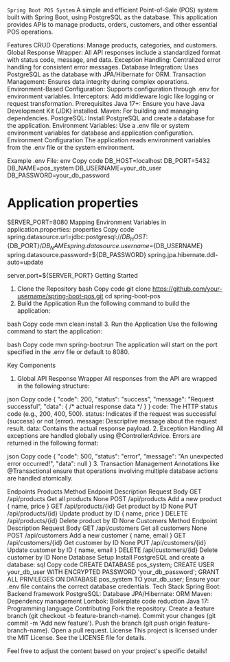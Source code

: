 `Spring Boot POS System`
A simple and efficient Point-of-Sale (POS) system built with Spring Boot, using PostgreSQL as the database. This application provides APIs to manage products, orders, customers, and other essential POS operations.

Features
CRUD Operations: Manage products, categories, and customers.
Global Response Wrapper: All API responses include a standardized format with status code, message, and data.
Exception Handling: Centralized error handling for consistent error messages.
Database Integration: Uses PostgreSQL as the database with JPA/Hibernate for ORM.
Transaction Management: Ensures data integrity during complex operations.
Environment-Based Configuration: Supports configuration through .env for environment variables.
Interceptors: Add middleware logic like logging or request transformation.
Prerequisites
Java 17+: Ensure you have Java Development Kit (JDK) installed.
Maven: For building and managing dependencies.
PostgreSQL: Install PostgreSQL and create a database for the application.
Environment Variables:
Use a .env file or system environment variables for database and application configuration.
Environment Configuration
The application reads environment variables from the .env file or the system environment.

Example .env File:
env
Copy code
DB_HOST=localhost
DB_PORT=5432
DB_NAME=pos_system
DB_USERNAME=your_db_user
DB_PASSWORD=your_db_password

# Application properties
SERVER_PORT=8080
Mapping Environment Variables in application.properties:
properties
Copy code
spring.datasource.url=jdbc:postgresql://${DB_HOST}:${DB_PORT}/${DB_NAME}
spring.datasource.username=${DB_USERNAME}
spring.datasource.password=${DB_PASSWORD}
spring.jpa.hibernate.ddl-auto=update

server.port=${SERVER_PORT}
Getting Started
1. Clone the Repository
bash
Copy code
git clone https://github.com/your-username/spring-boot-pos.git
cd spring-boot-pos
2. Build the Application
Run the following command to build the application:

bash
Copy code
mvn clean install
3. Run the Application
Use the following command to start the application:

bash
Copy code
mvn spring-boot:run
The application will start on the port specified in the .env file or default to 8080.

Key Components
1. Global API Response Wrapper
All responses from the API are wrapped in the following structure:

json
Copy code
{
  "code": 200,
  "status": "success",
  "message": "Request successful",
  "data": { /* actual response data */ }
}
code: The HTTP status code (e.g., 200, 400, 500).
status: Indicates if the request was successful (success) or not (error).
message: Descriptive message about the request result.
data: Contains the actual response payload.
2. Exception Handling
All exceptions are handled globally using @ControllerAdvice. Errors are returned in the following format:

json
Copy code
{
  "code": 500,
  "status": "error",
  "message": "An unexpected error occurred!",
  "data": null
}
3. Transaction Management
Annotations like @Transactional ensure that operations involving multiple database actions are handled atomically.

Endpoints
Products
Method	Endpoint	Description	Request Body
GET	/api/products	Get all products	None
POST	/api/products	Add a new product	{ name, price }
GET	/api/products/{id}	Get product by ID	None
PUT	/api/products/{id}	Update product by ID	{ name, price }
DELETE	/api/products/{id}	Delete product by ID	None
Customers
Method	Endpoint	Description	Request Body
GET	/api/customers	Get all customers	None
POST	/api/customers	Add a new customer	{ name, email }
GET	/api/customers/{id}	Get customer by ID	None
PUT	/api/customers/{id}	Update customer by ID	{ name, email }
DELETE	/api/customers/{id}	Delete customer by ID	None
Database Setup
Install PostgreSQL and create a database:
sql
Copy code
CREATE DATABASE pos_system;
CREATE USER your_db_user WITH ENCRYPTED PASSWORD 'your_db_password';
GRANT ALL PRIVILEGES ON DATABASE pos_system TO your_db_user;
Ensure your .env file contains the correct database credentials.
Tech Stack
Spring Boot: Backend framework
PostgreSQL: Database
JPA/Hibernate: ORM
Maven: Dependency management
Lombok: Boilerplate code reduction
Java 17: Programming language
Contributing
Fork the repository.
Create a feature branch (git checkout -b feature-branch-name).
Commit your changes (git commit -m 'Add new feature').
Push the branch (git push origin feature-branch-name).
Open a pull request.
License
This project is licensed under the MIT License. See the LICENSE file for details.

Feel free to adjust the content based on your project's specific details!
